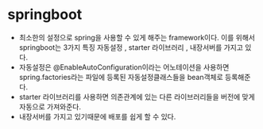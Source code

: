 # springboot
* 최소한의 설정으로 spring을 사용할 수 있게 해주는 framework이다.
이를 위해서 springboot는 3가지 특징 자동설정 , starter 라이브러리 , 내장서버를 
가지고 있다.
* 자동설정은 @EnableAutoConfiguration이라는 어노테이션을 사용하면 
spring.factories라는 파일에 등록된 자동설정클래스들을 bean객체로 등록해준다.
* starter 라이브러리를 사용하면 의존관계에 있는 다른 라이브러리들을 버전에 맞게
자동으로 가져와준다.
* 내장서버를 가지고 있기때문에 배포를 쉽게 할 수 있다.
